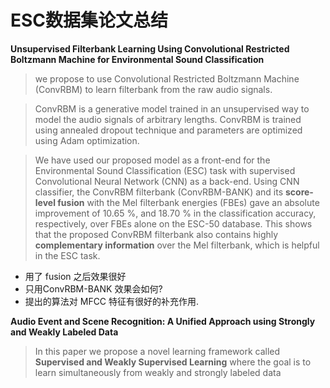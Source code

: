 # ESC数据集论文总结



**Unsupervised Filterbank Learning Using Convolutional Restricted Boltzmann Machine for Environmental Sound Classification**

> we propose to use Convolutional Restricted Boltzmann Machine (ConvRBM) to learn filterbank from the raw audio signals.



> ConvRBM is a generative model trained in an unsupervised way to model the audio signals of arbitrary lengths. ConvRBM is trained using annealed dropout technique and parameters are optimized using Adam optimization.



> We have used our proposed model as a front-end for the Environmental Sound Classification (ESC) task with supervised Convolutional Neural Network (CNN) as a back-end. Using CNN classifier, the ConvRBM filterbank (ConvRBM-BANK) and its **score-level fusion** with the Mel filterbank energies (FBEs) gave an absolute improvement of 10.65 %, and 18.70 % in the classification accuracy, respectively, over FBEs alone on the ESC-50 database. This shows that the proposed ConvRBM filterbank also contains highly **complementary information** over the Mel filterbank, which is helpful in the ESC task.

* 用了 fusion 之后效果很好
* 只用ConvRBM-BANK 效果会如何?
* 提出的算法对 MFCC 特征有很好的补充作用.

**Audio Event and Scene Recognition: A Unified Approach using Strongly and Weakly Labeled Data**

> In this paper we propose a novel learning framework called **Supervised and Weakly Supervised Learning** where the goal is to learn simultaneously from weakly and strongly labeled data